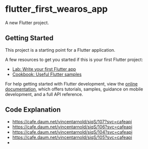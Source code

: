 # flutter_first_wearos_app

A new Flutter project.

## Getting Started

This project is a starting point for a Flutter application.

A few resources to get you started if this is your first Flutter project:

- [Lab: Write your first Flutter app](https://docs.flutter.dev/get-started/codelab)
- [Cookbook: Useful Flutter samples](https://docs.flutter.dev/cookbook)

For help getting started with Flutter development, view the
[online documentation](https://docs.flutter.dev/), which offers tutorials,
samples, guidance on mobile development, and a full API reference.

## Code Explanation

- https://cafe.daum.net/vincentarnold/siqS/107?svc=cafeapi
- https://cafe.daum.net/vincentarnold/siqS/106?svc=cafeapi
- https://cafe.daum.net/vincentarnold/siqS/104?svc=cafeapi
- https://cafe.daum.net/vincentarnold/siqS/105?svc=cafeapi
- 
